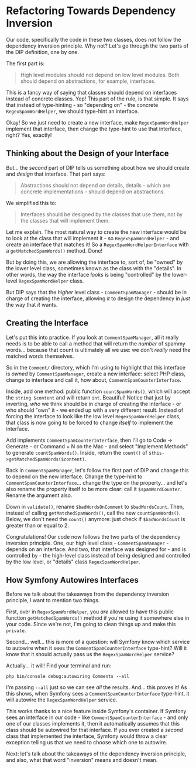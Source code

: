 # Refactoring Towards Dependency Inversion

Our code, specifically the code in these two classes, does not follow the dependency
inversion principle. Why not? Let's go through the two parts of the DIP definition,
one by one.

The first part is:

> High level modules should not depend on low level modules. Both should depend on
> abstractions, for example, interfaces.

This is a fancy way of saying that classes should depend on interfaces instead of
concrete classes. Yep! This part of the rule, is that simple. It says that instead
of type-hinting - so "depending on" - the concrete `RegexSpamWordHelper`, we should
type-hint an interface.

Okay! So we just need to create a new interface, make `RegexSpamWordHelper` implement
that interface, then change the type-hint to use that interface, right? Yes, exactly!

## Thinking about the Design of your Interface

But... the *second* part of DIP tells us something about how we should create and
*design* that interface. That part says:

> Abstractions should not depend on details, details - which are concrete
> implementations - should depend on abstractions.

We simplified this to:

> Interfaces should be designed by the classes that use them, not by the classes
> that will implement them.

Let me explain. The most natural way to create the new interface would be to look
at the class that will implement it - so `RegexSpamWordHelper` - and create an
interface that matches it! So a `RegexSpamWordHelperInterface` with a
`getMatchedSpamWords()` method. Done!

But by doing this, we are allowing the interface to, sort of, be "owned" by the lower
level class, sometimes known as the class with the "details". In other words, the
way the interface *looks* is being "controlled" by the lower-level
`RegexSpamWordHelper` class.

But DIP says that the *higher* level class - `CommentSpamManager` - should be in
charge of creating the interface, allowing *it* to design the dependency in *just*
the way that *it* wants.

## Creating the Interface

Let's put this into practice. If you look at `CommentSpamManager`, all it really
needs is to be able to call a method that will return the *number* of spammy words...
because that count is ultimately all we use: we don't *really* need the matched
words themselves.

So in the `Comment/` directory, which I'm using to highlight that this interface
is *owned* by `CommentSpamManager`, create a new interface: select PHP class,
change to interface and call it, how about, `CommentSpamCounterInterface`.

Inside, add one method: public function `countSpamWords()`, which will accept the
`string $content` and will return `int`. Beautiful! Notice that just by inverting,
*who* we think should be in charge of creating the interface - or who should "own"
it - we ended up with a very different result. Instead of forcing the interface
to look like the low level `RegexSpamWordHelper` class, that class is now going
to be forced to change *itself* to implement the interface.

Add implements `CommentSpamCounterInterface`, then I'll go to Code -> Generate -
or Command + N on the Mac - and select "Implement Methods" to generate
`countSpamWords()`. Inside, return the `count()` of
`$this->getMatchedSpamWords($content)`.

Back in `CommentSpamManager`, let's follow the first part of DIP and change this
to depend on the new interface. Change the type-hint to `CommentSpamCounterInterface`...
change the type on the property... and let's also rename the property itself to be
more clear: call it `$spamWordCounter`. Rename the argument also.

Down in `validate()`, rename `$badWordsOnComment` to `$badWordsCount`. Then, instead
of calling `getMatchedSpamWords()`, call the new `countSpamWords()`. Below,
we don't need the `count()` anymore: just check if `$badWordsCount` is greater than
or equal to 2.

Congratulations! Our code now follows the two parts of the dependency inversion
principle. One, our high level class - `CommentSpamManager` - depends on an interface.
And two, that interface was designed for - and is controlled by - the high-level
class instead of being designed and controlled by the low level, or "details" class
`RegexSpamWordHelper`.

## How Symfony Autowires Interfaces

Before we talk about the takeaways from the dependency inversion principle, I want
to mention two things.

First, over in `RegexSpamWordHelper`, you *are* allowed to have this public function
`getMatchedSpamWords()` method if you're using it somewhere else in your code. Since
we're not, I'm going to clean things up and make this `private`.

Second... well... this is more of a question: will Symfony know which service to
autowire when it sees the `CommentSpamCounterInterface` type-hint? Will it know
that it should actually pass us the `RegexSpamWordHelper` service?

Actually... it will! Find your terminal and run:

```terminal
php bin/console debug:autowiring Comments --all
```

I'm passing `--all` just so we can see *all* the results. And... this proves it!
As this shows, when Symfony sees a `CommentSpamCounterInterface` type-hint,
it will autowire the `RegexSpamWordHelper` service.

This works thanks to a nice feature inside Symfony's container. If Symfony sees an
interface in *our* code - like `CommentSpamCounterInterface` - and only one of our
classes implements it, then it automatically assumes that this class should be
autowired for that interface. If you ever created a *second* class that implemented
the interface, Symfony would throw a clear exception telling us that we need to
choose which one to autowire.

Next: let's talk about the takeaways of the dependency inversion principle, and
also, what that word "inversion" means and doesn't mean.
